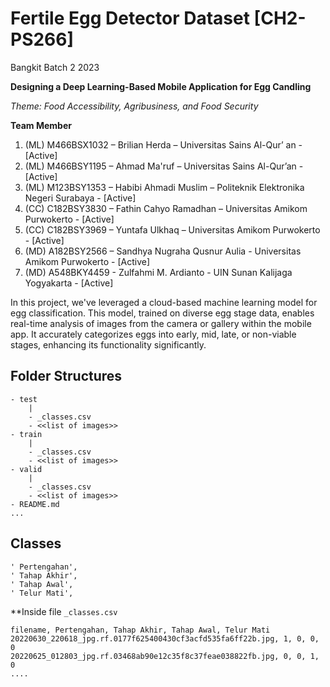 # Fertile Egg Detector Dataset [CH2-PS266]

Bangkit Batch 2 2023

**Designing a Deep Learning-Based Mobile Application for Egg Candling**

*Theme: Food Accessibility, Agribusiness, and Food Security*

**Team Member**

1.  (ML) M466BSX1032 – Brilian Herda – Universitas Sains Al-Qur’ an - [Active]
2.  (ML) M466BSY1195 – Ahmad Ma'ruf – Universitas Sains Al-Qur’an - [Active]
3.  (ML) M123BSY1353 – Habibi Ahmadi Muslim – Politeknik Elektronika Negeri Surabaya - [Active]
4.  (CC) C182BSY3830 – Fathin Cahyo Ramadhan – Universitas Amikom Purwokerto - [Active]
5.  (CC) C182BSY3969 – Yuntafa Ulkhaq – Universitas Amikom Purwokerto - [Active]
6.  (MD) A182BSY2566 – Sandhya Nugraha Qusnur Aulia - Universitas Amikom Purwokerto - [Active]
7.  (MD) A548BKY4459 - Zulfahmi M. Ardianto - UIN Sunan Kalijaga Yogyakarta - [Active]

In this project, we've leveraged a cloud-based machine learning model for egg classification. This model, trained on diverse egg stage data, enables real-time analysis of images from the camera or gallery within the mobile app. It accurately categorizes eggs into early, mid, late, or non-viable stages, enhancing its functionality significantly.


## Folder Structures

```
- test
    |
    - _classes.csv
    - <<list of images>>
- train
    |
    - _classes.csv
    - <<list of images>>
- valid
    |
    - _classes.csv
    - <<list of images>>
- README.md
...
```


## Classes

```
' Pertengahan',
' Tahap Akhir',
' Tahap Awal',
' Telur Mati',
```

 **Inside file `_classes.csv`
```
filename, Pertengahan, Tahap Akhir, Tahap Awal, Telur Mati
20220630_220618_jpg.rf.0177f625400430cf3acfd535fa6ff22b.jpg, 1, 0, 0, 0
20220625_012803_jpg.rf.03468ab90e12c35f8c37feae038822fb.jpg, 0, 0, 1, 0
....
```

